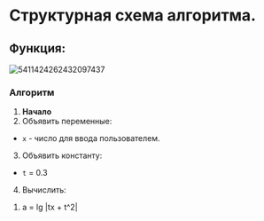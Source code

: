 # Структурная схема алгоритма. 

## Функция:
![5411424262432097437](https://github.com/user-attachments/assets/b752916e-7ca6-4992-942f-b83b7ea4ed1b)

### Алгоритм
1. **Начало**
2. Объявить переменные:
- `x` - число для ввода пользователем.
3. Объявить константу:
- `t` = 0.3
4. Вычислить:
  1) a = lg |tx + t^2|
